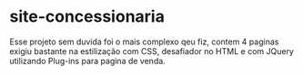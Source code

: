 # site-concessionaria
Esse projeto sem duvida foi o mais complexo qeu fiz, contem 4 paginas exigiu bastante na estilização com CSS, desafiador no HTML e com JQuery utilizando Plug-ins para pagina de venda.
